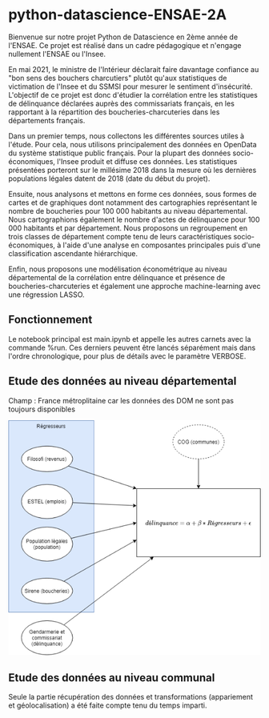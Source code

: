 # python-datascience-ENSAE-2A
Bienvenue sur notre projet Python de Datascience en 2ème année de l'ENSAE. Ce projet est réalisé dans un cadre pédagogique et n'engage nullement l'ENSAE ou l'Insee. 

En mai 2021, le ministre de l'Intérieur déclarait faire davantage confiance au "bon sens des bouchers charcutiers" plutôt qu'aux statistiques de victimation de l'Insee et du SSMSI pour mesurer le sentiment d'insécurité. L'objectif de ce projet est donc d'étudier la corrélation entre les statistiques de délinquance déclarées auprès des commissariats français, en les rapportant à la répartition des boucheries-charcuteries dans les départements français. 


Dans un premier temps, nous collectons les différentes sources utiles à l'étude. Pour cela, nous utilisons principalement des données en OpenData du système statistique public français. Pour la plupart des données socio-économiques, l'Insee produit et diffuse ces données. Les statistiques présentées porteront sur le millésime 2018 dans la mesure où les dernières populations légales datent de 2018 (date du début du projet). 

Ensuite, nous analysons et mettons en forme ces données, sous formes de cartes et de graphiques dont notamment des cartographies représentant le nombre de boucheries pour 100 000 habitants au niveau départemental. Nous cartographions également le nombre d'actes de délinquance pour 100 000 habitants et par département. Nous proposons un regroupement en trois classes de département compte tenu de leurs caractéristiques socio-économiques, à l'aide d'une analyse en composantes principales puis d'une classification ascendante hiérarchique.

Enfin, nous proposons une modélisation économétrique au niveau départemental  de la corrélation entre délinquance et présence de boucheries-charcuteries et également une approche machine-learning avec une régression LASSO.

## Fonctionnement

Le notebook principal est main.ipynb et appelle les autres carnets avec la commande %run. Ces derniers peuvent être lancés séparément mais dans l'ordre chronologique, pour plus de détails avec le paramètre VERBOSE.



## Etude des données au niveau départemental

Champ : France métroplitaine car les données des DOM ne sont pas toujours disponibles

![schema](./sources.drawio.png)

## Etude des données au niveau communal

Seule la partie récupération des données et transformations (appariement et géolocalisation) a été faite compte tenu du temps imparti.